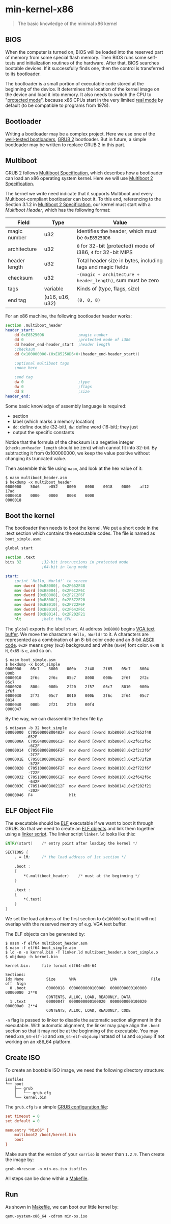 # min-kernel-x86
> The basic knowledge of the minimal x86 kernel


## BIOS

When the computer is turned on, BIOS will be loaded into the reserved
part of memory from some special flash memory. Then BIOS runs some
self-tests and initialization routines of the hardware. After that, BIOS
searches bootable devices. If it successfully finds one, then the
control is transferred to its bootloader.

The bootloader is a small portion of executable code stored at the
beginning of the device. It determines the location of the kernel image
on the device and load it into memory. It also needs to switch the CPU
to "[protected mode][1]", because x86 CPUs start in the very limited [real
mode][2] by default (to be compatible to programs from 1978).

[1]: https://en.wikipedia.org/wiki/Protected_mode
[2]: http://wiki.osdev.org/Real_Mode

## Bootloader

Writing a bootloader may be a complex project. Here we use one of the
[well-tested bootloaders][3], [GRUB 2][4] bootloader. But in future, a
simple bootloader may be written to replace GRUB 2 in this part.

[3]: https://en.wikipedia.org/wiki/Comparison_of_boot_loaders
[4]: http://wiki.osdev.org/GRUB_2

## Multiboot

GRUB 2 follows [Multiboot Specification][5], which describes how a
bootloader can load an x86 operating system kernel. Here we will use
[Multiboot 2 Specification][6].

The kernel we write need indicate that it supports Multiboot and every
Multiboot-compliant bootloader can boot it. To this end, referencing to
the Section 3.1.2 in [Multiboot 2 Specification][6], our kernel must
start with a *Multiboot Header*, which has the following format:

| **Field**     | **Type**        | **Value**                                                    |
|---------------|-----------------|--------------------------------------------------------------|
| magic number  | u32             | Identifies the header, which must be `0xE85250D6`            |
| architecture  | u32             | `0` for 32-bit (protected) mode of i386, `4` for 32-bit MIPS |
| header length | u32             | Total header size in bytes, including tags and magic fields  |
| checksum      | u32             | `-(magic + architecture + header_length)`, sum must be zero  |
| tags          | variable        | Kinds of (type, flags, size)                                 |
| end tag       | (u16, u16, u32) | `(0, 0, 8)`                                                  |

For an x86 machine, the following bootloader header works:

```asm
section .multiboot_header
header_start:
    dd 0xE85250D6               ;magic number
    dd 0                        ;protected mode of i386
    dd header_end-header_start  ;header length
    ;checksum
    dd 0x100000000-(0xE85250D6+0+(header_end-header_start))

    ;optional multiboot tags
    ;none here

    ;end tag
    dw 0                        ;type
    dw 0                        ;flags
    dd 8                        ;size
header_end:
```

Some basic knowledge of assembly language is required:
* section
* label (which marks a memory location)
* `dd`: define double (32-bit), `dw`: define word (16-bit); they just
* output the specific constants

Notice that the formula of the checksum is a negetive integer
(`checksum+header_length` should be zero) which cannot fit into 32-bit.
By subtracting it from 0x100000000, we keep the value positive without
changing its truncated value.

Then assemble this file using `nasm`, and look at the hex value of it:
```
$ nasm multiboot_header.asm
$ hexdump -x multiboot_header
0000000    50d6    e852    0000    0000    0018    0000    af12    17ad
0000010    0000    0000    0008    0000
0000018
```

[5]: https://en.wikipedia.org/wiki/Multiboot_Specification
[6]: http://nongnu.askapache.com/grub/phcoder/multiboot.pdf

## Boot the kernel

The bootloader then needs to boot the kernel. We put a short code in the
.text section which contains the executable codes. The file is named as
`boot_simple.asm`:
```asm
global start

section .text
bits 32         ;32-bit instructions in protected mode
                ;64-bit in long mode

start:
    ;print `Hello, World!` to screen
    mov dword [0xB8000], 0x2F652F48
    mov dword [0xB8004], 0x2F6C2F6C
    mov dword [0xB8008], 0x2F2C2F6F
    mov dword [0xB800C], 0x2F572F20
    mov dword [0xB8010], 0x2F722F6F
    mov dword [0xB8010], 0x2F642F6C
    mov dword [0xB8014], 0x2F202F21
    hlt         ;halt the CPU
```

The `global` exports the label `start`. At address `0xB8000` begins [VGA
text buffer][7]. We move the characters `Hello, World!` to it. A
characters are represented as a combination of an 8-bit color code and
an 8-bit [ASCII code][8]. `0x2F` means grey (`0x2`) background and white
(`0x0F`) font color. `0x48` is `H`, `0x65` is `e`, and so on.

```
$ nasm boot_simple.asm
$ hexdump -x boot_simple
0000000    05c7    8000    000b    2f48    2f65    05c7    8004    000b
0000010    2f6c    2f6c    05c7    8008    000b    2f6f    2f2c    05c7
0000020    800c    000b    2f20    2f57    05c7    8010    000b    2f6f
0000030    2f72    05c7    8010    000b    2f6c    2f64    05c7    8014
0000040    000b    2f21    2f20    00f4
0000047
```

By the way, we can diassemble the hex file by:
```
$ ndisasm -b 32 boot_simple
00000000  C70500800B00482F  mov dword [dword 0xb8000],0x2f652f48
         -652F
0000000A  C70504800B006C2F  mov dword [dword 0xb8004],0x2f6c2f6c
          -6C2F
00000014  C70508800B006F2F  mov dword [dword 0xb8008],0x2f2c2f6f
          -2C2F
0000001E  C7050C800B00202F  mov dword [dword 0xb800c],0x2f572f20
          -572F
00000028  C70510800B006F2F  mov dword [dword 0xb8010],0x2f722f6f
          -722F
00000032  C70510800B006C2F  mov dword [dword 0xb8010],0x2f642f6c
          -642F
0000003C  C70514800B00212F  mov dword [dword 0xb8014],0x2f202f21
          -202F
00000046  F4                hlt
```

[7]: https://en.wikipedia.org/wiki/VGA-compatible_text_mode#Access_methods
[8]: https://en.wikipedia.org/wiki/ASCII#ASCII_printable_code_chart

## ELF Object File

The executable should be [ELF][9] executable if we want to boot it
through GRUB. So that we need to create an [ELF objects][10] and link
them together using a [linker script][11]. The linker script `linker.ld`
looks like this:
```asm
ENTRY(start)    /* entry point after loading the kernel */

SECTIONS {
    . = 1M;     /* the load address of 1st section */

    .boot :
    {
        *(.multiboot_header)    /* must at the beginning */
    }

    .text :
    {
        *(.text)
    }
}
```

We set the load address of the first section to `0x100000` so that it
will not overlap with the reserved memory of e.g. VGA text buffer.

The ELF objects can be generated by:
```
$ nasm -f elf64 multiboot_header.asm
$ nasm -f elf64 boot_simple.asm
$ ld -n -o kernel.bin -T linker.ld multiboot_header.o boot_simple.o
$ objdump -h kernel.bin

kernel.bin:     file format elf64-x86-64

Sections:
Idx Name          Size      VMA               LMA               File off  Algn
  0 .boot         00000018  0000000000100000  0000000000100000  00000080  2**0
                  CONTENTS, ALLOC, LOAD, READONLY, DATA
  1 .text         00000047  0000000000100020  0000000000100020  000000a0  2**4
                  CONTENTS, ALLOC, LOAD, READONLY, CODE
```

`-n` flag is passed to linker to disable the automatic section alignment
in the executable. With automatic alignment, the linker may page align
the `.boot` section so that it may not be at the beginning of the
executable. You may need `x86_64‑elf‑ld` and `x86_64‑elf‑objdump`
instead of `ld` and `objdump` if not working on an x86_64 platform.

[9]: https://en.wikipedia.org/wiki/Executable_and_Linkable_Format
[10]: http://wiki.osdev.org/Object_Files
[11]: https://sourceware.org/binutils/docs/ld/Scripts.html

## Create ISO

To create an bootable ISO image, we need the following directory
structure:
```
isofiles
└── boot
    ├── grub
    │   └── grub.cfg
    └── kernel.bin
```

The `grub.cfg` is a simple [GRUB configuration file][12]:
```cfg
set timeout = 0
set default = 0

menuentry "MinOS" {
    multiboot2 /boot/kernel.bin
    boot
}
```

Make sure that the version of your `xorriso` is newer than `1.2.9`. Then
create the image by:
```
grub-mkrescue -o min-os.iso isofiles
```

All steps can be done within a [Makefile][13].

[12]: http://www.gnu.org/software/grub/manual/grub.html#Configuration
[13]: ./Makefile

## Run

As shown in [Makefile][13], we can boot our little kernel by:
```
qemu-system-x86_64 -cdrom min-os.iso
```

